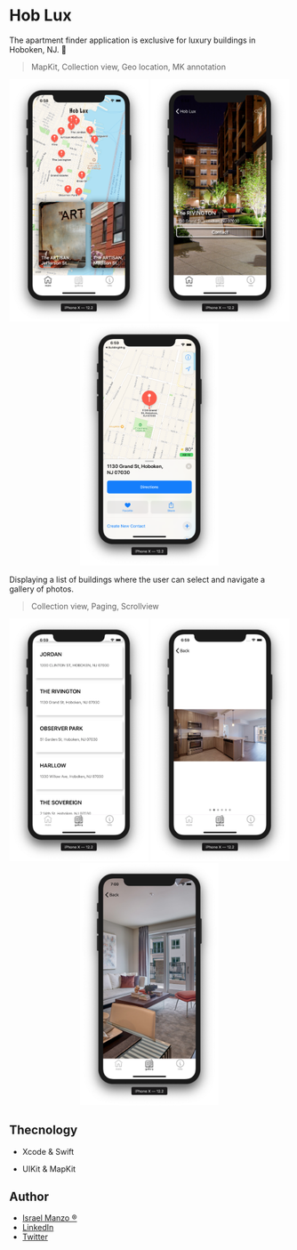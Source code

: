 # Hob Lux

The apartment finder application is exclusive for luxury buildings in Hoboken, NJ. :iphone:

> MapKit, Collection view, Geo location, MK annotation



<p align="center">
    <img src="/img/main.png" width="250"> <img src="/img/two.png" width="250"> <img src="/img/map.png" width="250">
</p>


Displaying a list of buildings where the user can select and navigate a gallery of photos.

> Collection view, Paging, Scrollview

<p align="center">
    <img src="/img/list.png" width="250"> <img src="/img/page.png" width="250"> <img src="/img/four.png" width="250">
</p>

## Thecnology

- Xcode & Swift

- UIKit & MapKit

## Author
-  [Israel Manzo ®](http://israelmanzo.com)
- [LinkedIn](https://www.linkedin.com/in/israel-manzo/)
- [Twitter](https://twitter.com/israman30)

